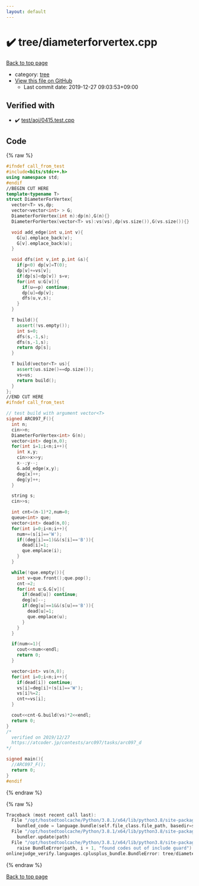 ```yaml
---
layout: default
---
```


<!-- mathjax config similar to math.stackexchange -->
<script type="text/javascript" async
  src="https://cdnjs.cloudflare.com/ajax/libs/mathjax/2.7.5/MathJax.js?config=TeX-MML-AM_CHTML">
</script>
<script type="text/x-mathjax-config">
  MathJax.Hub.Config({
    TeX: { equationNumbers: { autoNumber: "AMS" }},
    tex2jax: {
      inlineMath: [ ['$','$'] ],
      processEscapes: true
    },
    "HTML-CSS": { matchFontHeight: false },
    displayAlign: "left",
    displayIndent: "2em"
  });
</script>

<script type="text/javascript" src="https://cdnjs.cloudflare.com/ajax/libs/jquery/3.4.1/jquery.min.js"></script>
<script src="https://cdn.jsdelivr.net/npm/jquery-balloon-js@1.1.2/jquery.balloon.min.js" integrity="sha256-ZEYs9VrgAeNuPvs15E39OsyOJaIkXEEt10fzxJ20+2I=" crossorigin="anonymous"></script>
<script type="text/javascript" src="../../assets/js/copy-button.js"></script>
<link rel="stylesheet" href="../../assets/css/copy-button.css" />


# :heavy_check_mark: tree/diameterforvertex.cpp

<a href="../../index.html">Back to top page</a>

* category: <a href="../../index.html#c0af77cf8294ff93a5cdb2963ca9f038">tree</a>
* <a href="{{ site.github.repository_url }}/blob/master/tree/diameterforvertex.cpp">View this file on GitHub</a>
    - Last commit date: 2019-12-27 09:03:53+09:00




## Verified with

* :heavy_check_mark: <a href="../../verify/test/aoj/0415.test.cpp.html">test/aoj/0415.test.cpp</a>


## Code

<a id="unbundled"></a>
{% raw %}
```cpp
#ifndef call_from_test
#include<bits/stdc++.h>
using namespace std;
#endif
//BEGIN CUT HERE
template<typename T>
struct DiameterForVertex{
  vector<T> vs,dp;
  vector<vector<int> > G;
  DiameterForVertex(int n):dp(n),G(n){}
  DiameterForVertex(vector<T> vs):vs(vs),dp(vs.size()),G(vs.size()){}

  void add_edge(int u,int v){
    G[u].emplace_back(v);
    G[v].emplace_back(u);
  }

  void dfs(int v,int p,int &s){
    if(p<0) dp[v]=T(0);
    dp[v]+=vs[v];
    if(dp[s]<dp[v]) s=v;
    for(int u:G[v]){
      if(u==p) continue;
      dp[u]=dp[v];
      dfs(u,v,s);
    }
  }

  T build(){
    assert(!vs.empty());
    int s=0;
    dfs(s,-1,s);
    dfs(s,-1,s);
    return dp[s];
  }

  T build(vector<T> us){
    assert(us.size()==dp.size());
    vs=us;
    return build();
  }
};
//END CUT HERE
#ifndef call_from_test

// test build with argument vector<T>
signed ARC097_F(){
  int n;
  cin>>n;
  DiameterForVertex<int> G(n);
  vector<int> deg(n,0);
  for(int i=1;i<n;i++){
    int x,y;
    cin>>x>>y;
    x--;y--;
    G.add_edge(x,y);
    deg[x]++;
    deg[y]++;
  }

  string s;
  cin>>s;

  int cnt=(n-1)*2,num=0;
  queue<int> que;
  vector<int> dead(n,0);
  for(int i=0;i<n;i++){
    num+=(s[i]=='W');
    if((deg[i]==1)&&(s[i]=='B')){
      dead[i]=1;
      que.emplace(i);
    }
  }

  while(!que.empty()){
    int v=que.front();que.pop();
    cnt-=2;
    for(int u:G.G[v]){
      if(dead[u]) continue;
      deg[u]--;
      if(deg[u]==1&&(s[u]=='B')){
        dead[u]=1;
        que.emplace(u);
      }
    }
  }

  if(num<=1){
    cout<<num<<endl;
    return 0;
  }

  vector<int> vs(n,0);
  for(int i=0;i<n;i++){
    if(dead[i]) continue;
    vs[i]=deg[i]+(s[i]=='W');
    vs[i]%=2;
    cnt+=vs[i];
  }

  cout<<cnt-G.build(vs)*2<<endl;
  return 0;
}
/*
  verified on 2019/12/27
  https://atcoder.jp/contests/arc097/tasks/arc097_d
*/

signed main(){
  //ARC097_F();
  return 0;
}
#endif

```
{% endraw %}

<a id="bundled"></a>
{% raw %}
```cpp
Traceback (most recent call last):
  File "/opt/hostedtoolcache/Python/3.8.1/x64/lib/python3.8/site-packages/onlinejudge_verify/docs.py", line 348, in write_contents
    bundled_code = language.bundle(self.file_class.file_path, basedir=self.cpp_source_path)
  File "/opt/hostedtoolcache/Python/3.8.1/x64/lib/python3.8/site-packages/onlinejudge_verify/languages/cplusplus.py", line 63, in bundle
    bundler.update(path)
  File "/opt/hostedtoolcache/Python/3.8.1/x64/lib/python3.8/site-packages/onlinejudge_verify/languages/cplusplus_bundle.py", line 151, in update
    raise BundleError(path, i + 1, "found codes out of include guard")
onlinejudge_verify.languages.cplusplus_bundle.BundleError: tree/diameterforvertex.cpp: line 5: found codes out of include guard

```
{% endraw %}

<a href="../../index.html">Back to top page</a>

